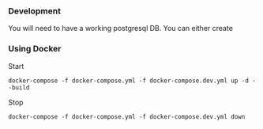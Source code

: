 ### Development
You will need to have a working postgresql DB. You can either create 

### Using Docker
Start

```
docker-compose -f docker-compose.yml -f docker-compose.dev.yml up -d --build
```

Stop

```
docker-compose -f docker-compose.yml -f docker-compose.dev.yml down
```
